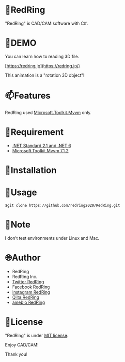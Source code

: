 # &#x1F9F0;RedRing
"RedRing" is CAD/CAM software with C#.

# :art:DEMO

You can learn how to reading 3D file.

[https://redring.jp](https://redring.jp/)

This animation is a "rotation 3D object"!

# :mailbox:Features

RedRing used [Microsoft.Toolkit.Mvvm](https://www.nuget.org/packages/Microsoft.Toolkit.Mvvm/) only.

# :rocket:Requirement

* [.NET Standard 2.1 and .NET 6](https://docs.microsoft.com/ja-jp/dotnet/fundamentals/)
* [Microsoft.Toolkit.Mvvm 7.1.2](https://docs.microsoft.com/en-us/windows/communitytoolkit/mvvm/introduction/)

# :office:Installation

# :construction:Usage

`$git clone https://github.com/redring2020/RedRing.git`
# :memo:Note

I don't test environments under Linux and Mac.

# :globe_with_meridians:Author

* RedRing
* RedRing Inc.
* [Twitter RedRing](https://twitter.com/RedRing2020)
* [Facebook RedRing](https://www.facebook.com/redring1979)
* [Instagram RedRing](https://www.instagram.com/redring1979)
* [Qiita RedRing](https://qiita.com/redring)
* [ameblo RedRing](https://ameblo.jp/redring1979)

# :notebook:License

"RedRing" is under [MIT license](https://en.wikipedia.org/wiki/MIT_License).

Enjoy CAD/CAM!

Thank you!
